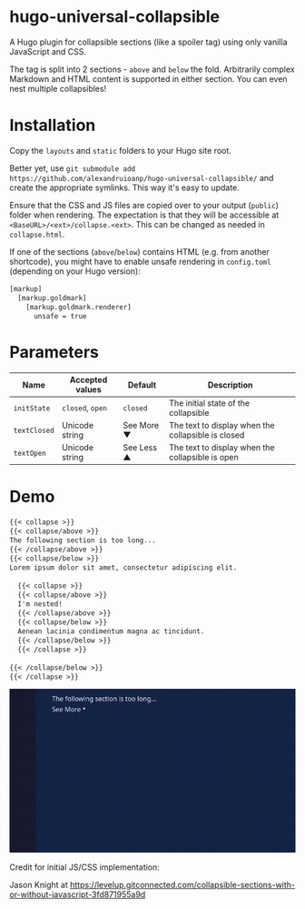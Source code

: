 # hugo-universal-collapsible
A Hugo plugin for collapsible sections (like a spoiler tag) using only vanilla JavaScript and CSS.

The tag is split into 2 sections - `above` and `below` the fold.
Arbitrarily complex Markdown and HTML content is supported in either section. You can even nest multiple collapsibles!

# Installation
Copy the `layouts` and `static` folders to your Hugo site root.

Better yet, use `git submodule add https://github.com/alexandruioanp/hugo-universal-collapsible/` and create the appropriate symlinks. This way it's easy to update.

Ensure that the CSS and JS files are copied over to your output (`public`) folder when rendering. The expectation is that they will be accessible at `<BaseURL>/<ext>/collapse.<ext>`. This can be changed as needed in `collapse.html`.

If one of the sections (`above`/`below`) contains HTML (e.g. from another shortcode), you might have to enable unsafe rendering in `config.toml` (depending on your Hugo version):

```
[markup]
  [markup.goldmark]
    [markup.goldmark.renderer]
      unsafe = true
```

# Parameters

| Name           | Accepted values     | Default      | Description |
| ----           | ---                 | ---          | ---         |
| `initState`    | `closed`, `open`    | `closed`     | The initial state of the collapsible |
| `textClosed`   | Unicode string     | See More ▼     | The text to display when the collapsible is closed |
| `textOpen`     | Unicode string     | See Less ▲     | The text to display when the collapsible is open |

# Demo

```
{{< collapse >}}
{{< collapse/above >}}
The following section is too long...
{{< /collapse/above >}}
{{< collapse/below >}}
Lorem ipsum dolor sit amet, consectetur adipiscing elit.

  {{< collapse >}}
  {{< collapse/above >}}
  I'm nested!
  {{< /collapse/above >}}
  {{< collapse/below >}}
  Aenean lacinia condimentum magna ac tincidunt.
  {{< /collapse/below >}}
  {{< /collapse >}}

{{< /collapse/below >}}
{{< /collapse >}}
```

![demo](demo/demo.gif)

Credit for initial JS/CSS implementation:

Jason Knight at https://levelup.gitconnected.com/collapsible-sections-with-or-without-javascript-3fd871955a9d
